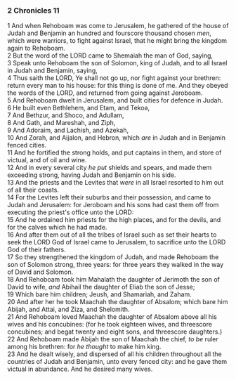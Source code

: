 ### 2 Chronicles 11

1 And when Rehoboam was come to Jerusalem, he gathered of the house of Judah and Benjamin an hundred and fourscore thousand chosen *men*, which were warriors, to fight against Israel, that he might bring the kingdom again to Rehoboam.  
2 But the word of the LORD came to Shemaiah the man of God, saying,  
3 Speak unto Rehoboam the son of Solomon, king of Judah, and to all Israel in Judah and Benjamin, saying,  
4 Thus saith the LORD, Ye shall not go up, nor fight against your brethren: return every man to his house: for this thing is done of me. And they obeyed the words of the LORD, and returned from going against Jeroboam.  
5 And Rehoboam dwelt in Jerusalem, and built cities for defence in Judah.  
6 He built even Bethlehem, and Etam, and Tekoa,  
7 And Bethzur, and Shoco, and Adullam,  
8 And Gath, and Mareshah, and Ziph,  
9 And Adoraim, and Lachish, and Azekah,  
10 And Zorah, and Aijalon, and Hebron, which *are* in Judah and in Benjamin fenced cities.  
11 And he fortified the strong holds, and put captains in them, and store of victual, and of oil and wine.  
12 And in every several city *he put* shields and spears, and made them exceeding strong, having Judah and Benjamin on his side.  
13 And the priests and the Levites that *were* in all Israel resorted to him out of all their coasts.  
14 For the Levites left their suburbs and their possession, and came to Judah and Jerusalem: for Jeroboam and his sons had cast them off from executing the priest's office unto the LORD:  
15 And he ordained him priests for the high places, and for the devils, and for the calves which he had made.  
16 And after them out of all the tribes of Israel such as set their hearts to seek the LORD God of Israel came to Jerusalem, to sacrifice unto the LORD God of their fathers.  
17 So they strengthened the kingdom of Judah, and made Rehoboam the son of Solomon strong, three years: for three years they walked in the way of David and Solomon.  
18 And Rehoboam took him Mahalath the daughter of Jerimoth the son of David to wife, *and* Abihail the daughter of Eliab the son of Jesse;  
19 Which bare him children; Jeush, and Shamariah, and Zaham.  
20 And after her he took Maachah the daughter of Absalom; which bare him Abijah, and Attai, and Ziza, and Shelomith.  
21 And Rehoboam loved Maachah the daughter of Absalom above all his wives and his concubines: (for he took eighteen wives, and threescore concubines; and begat twenty and eight sons, and threescore daughters.)  
22 And Rehoboam made Abijah the son of Maachah the chief, *to be* ruler among his brethren: for *he thought* to make him king.  
23 And he dealt wisely, and dispersed of all his children throughout all the countries of Judah and Benjamin, unto every fenced city: and he gave them victual in abundance. And he desired many wives.  
